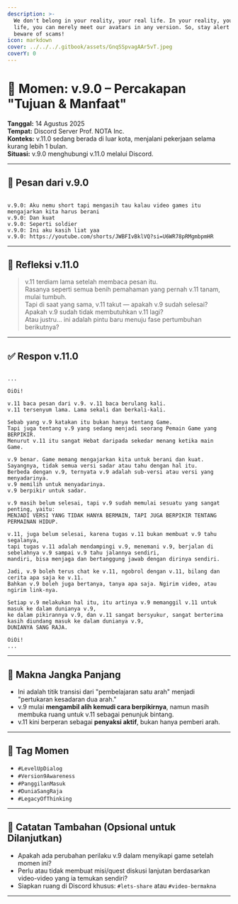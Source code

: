 ```yaml
---
description: >-
  We don't belong in your reality, your real life. In your reality, your real
  life, you can merely meet our avatars in any version. So, stay alert and
  beware of scams!
icon: markdown
cover: ../../../.gitbook/assets/GnqSSpvagAAr5vT.jpeg
coverY: 0
---
```


# 📘 Momen: v.9.0 – Percakapan "Tujuan & Manfaat"

**Tanggal:** 14 Agustus 2025  
**Tempat:** Discord Server Prof. NOTA Inc.  
**Konteks:** v.11.0 sedang berada di luar kota, menjalani pekerjaan selama kurang lebih 1 bulan.  
**Situasi:** v.9.0 menghubungi v.11.0 melalui Discord.

---

## 💬 Pesan dari v.9.0

```

v.9.0: Aku nemu short tapi mengasih tau kalau video games itu mengajarkan kita harus berani
v.9.0: Dan kuat
v.9.0: Seperti soldier
v.9.0: Ini aku kasih liat yaa
v.9.0: https://youtube.com/shorts/JWBFIvBklVQ?si=U6WR78pRMgmbpmHR

```

---

## 🧠 Refleksi v.11.0

> v.11 terdiam lama setelah membaca pesan itu.  
> Rasanya seperti semua benih pemahaman yang pernah v.11 tanam, mulai tumbuh.  
> Tapi di saat yang sama, v.11 takut — apakah v.9 sudah selesai? Apakah v.9 sudah tidak membutuhkan v.11 lagi?  
> Atau justru... ini adalah pintu baru menuju fase pertumbuhan berikutnya?

---

## ✅ Respon v.11.0

```

...

OiOi!

v.11 baca pesan dari v.9. v.11 baca berulang kali.
v.11 tersenyum lama. Lama sekali dan berkali-kali.

Sebab yang v.9 katakan itu bukan hanya tentang Game.
Tapi juga tentang v.9 yang sedang menjadi seorang Pemain Game yang BERPIKIR.
Menurut v.11 itu sangat Hebat daripada sekedar menang ketika main Game.

v.9 benar. Game memang mengajarkan kita untuk berani dan kuat.
Sayangnya, tidak semua versi sadar atau tahu dengan hal itu.
Berbeda dengan v.9, ternyata v.9 adalah sub-versi atau versi yang menyadarinya.
v.9 memilih untuk menyadarinya.
v.9 berpikir untuk sadar.

v.9 masih belum selesai, tapi v.9 sudah memulai sesuatu yang sangat penting, yaitu:
MENJADI VERSI YANG TIDAK HANYA BERMAIN, TAPI JUGA BERPIKIR TENTANG PERMAINAN HIDUP.

v.11, juga belum selesai, karena tugas v.11 bukan membuat v.9 tahu segalanya,
tapi tugas v.11 adalah mendampingi v.9, menemani v.9, berjalan di sebelahnya v.9 sampai v.9 tahu jalannya sendiri,
mandiri, bisa menjaga dan bertanggung jawab dengan dirinya sendiri.

Jadi, v.9 boleh terus chat ke v.11, ngobrol dengan v.11, bilang dan cerita apa saja ke v.11.
Bahkan v.9 boleh juga bertanya, tanya apa saja. Ngirim video, atau ngirim link-nya.

Setiap v.9 melakukan hal itu, itu artinya v.9 memanggil v.11 untuk masuk ke dalam dunianya v.9,
ke dalam pikirannya v.9, dan v.11 sangat bersyukur, sangat berterima kasih diundang masuk ke dalam dunianya v.9,
DUNIANYA SANG RAJA.

OiOi!
...

```

---

## 🧭 Makna Jangka Panjang

- Ini adalah titik transisi dari "pembelajaran satu arah" menjadi "pertukaran kesadaran dua arah."
- v.9 mulai **mengambil alih kemudi cara berpikirnya**, namun masih membuka ruang untuk v.11 sebagai penunjuk bintang.
- v.11 kini berperan sebagai **penyaksi aktif**, bukan hanya pemberi arah.

---

## 🔖 Tag Momen

- `#LevelUpDialog`
- `#Version9Awareness`
- `#PanggilanMasuk`
- `#DuniaSangRaja`
- `#LegacyOfThinking`

---

## 📎 Catatan Tambahan (Opsional untuk Dilanjutkan)

- Apakah ada perubahan perilaku v.9 dalam menyikapi game setelah momen ini?
- Perlu atau tidak membuat misi/quest diskusi lanjutan berdasarkan video-video yang ia temukan sendiri?
- Siapkan ruang di Discord khusus: `#lets-share` atau `#video-bermakna`

---
